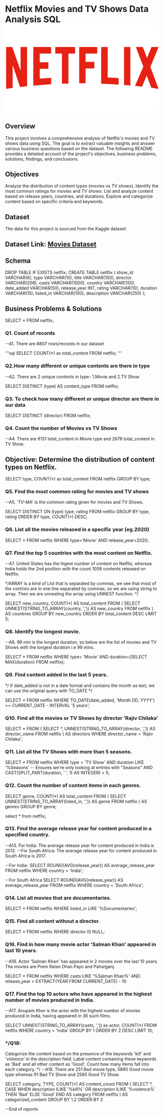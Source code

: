 # Netflix Movies and TV Shows Data Analysis SQL![Netflix Logo](https://github.com/seemaacharya/netflix_sql_project/blob/main/netflix_PNG25.png)
## Overview
This project involves a comprehensive analysis of Netflix's movies and TV shows data using SQL. The goal is to extract valuable insights and answer various business questions based on the dataset. The following README provides a detailed account of the project's objectives, business problems, solutions, findings, and conclusions.

## Objectives
Analyze the distribution of content types (movies vs TV shows).
Identify the most common ratings for movies and TV shows.
List and analyze content based on release years, countries, and durations.
Explore and categorize content based on specific criteria and keywords.

## Dataset
The data for this project is sourced from the Kaggle dataset:

## Dataset Link: [Movies Dataset](https://www.kaggle.com/datasets/shivamb/netflix-shows?resource=download)

## Schema
DROP TABLE IF EXISTS netflix;
CREATE TABLE netflix
(
	show_id VARCHAR(6),
	type VARCHAR(10),
	title VARCHAR(150),
	director VARCHAR(208),
	casts VARCHAR(1000),
	country VARCHAR(150),
	date_added VARCHAR(50),
	release_year INT,
	rating VARCHAR(10),
	duration VARCHAR(15),
	listed_in VARCHAR(100),
	description VARCHAR(250)
);

## Business Problems & Solutions
SELECT * FROM netflix;



### Q1. Count of records
--A1. There are 8807 rows/records in our dataset

'''sql
SELECT COUNT(*) as total_content FROM netflix;
'''



### Q2.How many different or unique contents are there in type
--A2. There are 2 unique contents in type- 1.Movie and 2.TV Show


SELECT DISTINCT (type) AS content_type
FROM netflix;


### Q3. To check how many different or unique director are there in our data

SELECT DISTINCT (director) FROM netflix;


### Q4. Count the number of Movies vs TV Shows
--A4. There are 6131 total_content in Movie type and 2676 total_content in TV Show.

## Objective: Determine the distribution of content types on Netflix.



SELECT type,
COUNT(*) as total_content 
FROM netflix
GROUP BY type; 

### Q5. Find the most common rating for movies and TV shows
--A5. 'TV-MA' is the common rating given for movies and TV Shows.


SELECT DISTINCT ON (type) type, rating
FROM netflix
GROUP BY type, rating
ORDER BY type, COUNT(*) DESC;



### Q6. List all the movies released in a specific year (eg.2020)

SELECT * FROM netflix
WHERE 
	type='Movie'
	AND 
	release_year=2020;


### Q7. Find the top 5 countries with the most content on Netflix.
--A7. United States has the higest number of content on Netflix, whereas India holds the 2nd position with the count 1008 contents released on Netflix.
 
 */ARRAY is a kind of LIst that is separated by commas, we see that most of the contries are in
one line separated by commas, so we are using string to array. Then we are unnesting the array using UNNEST function.
*/


SELECT new_country, COUNT(*) AS total_content
FROM (
    SELECT UNNEST(STRING_TO_ARRAY(country, ',')) AS new_country
    FROM netflix
) AS countries
GROUP BY new_country
ORDER BY total_content DESC
LIMIT 5;




### Q8. Identify the longest movie.
--A8. 99 min is the longest duration, so below are the list of movies and TV Shows with the longest duration i.e 99 mins.

SELECT * FROM netflix 
WHERE 
	type= 'Movie'
	AND
	duration=(SELECT MAX(duration) FROM netflix);

 

	
### Q9. Find content added in the last 5 years.
*/
If date_added is not in a date format and contains the month as text, we can use the original
query with TO_DATE */


SELECT
*
FROM netflix
WHERE TO_DATE(date_added, 'Month DD, YYYY') >= CURRENT_DATE - INTERVAL '5 years';



### Q10. Find all the movies or TV Shows by director 'Rajiv Chilaka'

SELECT *
FROM (
    SELECT *, UNNEST(STRING_TO_ARRAY(director, ',')) AS director_name
    FROM netflix
) AS directors
WHERE director_name = 'Rajiv Chilaka';




### Q11. List all the TV Shows with more than 5 seasons.


SELECT *
FROM netflix
WHERE 
    type = 'TV Show'
    AND 
    duration LIKE '%Seasons'  -- Ensures we're only looking at entries with "Seasons"
    AND 
    CAST(SPLIT_PART(duration, ' ', 1) AS INTEGER) > 5;

    


### Q12. Count the number of content items in each genres.

SELECT genre, COUNT(*) AS total_content
FROM (
    SELECT UNNEST(STRING_TO_ARRAY(listed_in, ',')) AS genre
    FROM netflix
) AS genres
GROUP BY genre;

select * from netflix;



### Q13. Find the average release year for content produced in a specified country.
--A13. For India: The average release year for content produced in India is 2012.
--For South Africa: The average release year for content produced in South Africa is 2017.

--For India-
SELECT ROUND(AVG(release_year)) AS average_release_year
FROM netflix
WHERE country = 'India';

--For South Africa
SELECT ROUND(AVG(release_year)) AS average_release_year
FROM netflix
WHERE country = 'South Africa';



### Q14. List all movies that are documentaries.

SELECT * FROM netflix
WHERE listed_in LIKE '%Documentaries';




### Q15. Find all content without a director.

SELECT * FROM netflix
WHERE director IS NULL;



### Q16. Find in how many movie actor 'Salman Khan' appeared in last 10 years.
--A16. Actor 'Salman Khan' has appeared in 2 movies over the last 10 years. The movies are Prem Ratan Dhan Payo and Paharganj.

SELECT * FROM netflix
WHERE 
	casts LIKE '%Salman Khan%'
	AND 
	release_year > EXTRACT(YEAR FROM CURRENT_DATE) - 10 

 


### Q17. Find the top 10 actors who have appeared in the highest number of movies produced in India.
--A17. Anupam Kher is the actor with the highest number of movies produced in India, having appeared in 36 such films.

SELECT 
	UNNEST(STRING_TO_ARRAY(casts, ',')) as actor,
	COUNT(*)
FROM netflix
WHERE country = 'India'
GROUP BY 1
ORDER BY 2 DESC
LIMIT 10;




### */Q18:
Categorize the content based on the presence of the keywords 'kill' and 'violence' in 
the description field. Label content containing these keywords as 'Bad' and all other 
content as 'Good'. Count how many items fall into each category.
*/
--A18. There are 251 Bad movie type, 5880 Good movie type whereas 91 Bad TV Show and 2585 Good TV Show.

SELECT 
    category,
	TYPE,
    COUNT(*) AS content_count
FROM (
    SELECT 
		*,
        CASE 
            WHEN description ILIKE '%kill%' OR description ILIKE '%violence%' THEN 'Bad'
            ELSE 'Good'
        END AS category
    FROM netflix
) AS categorized_content
GROUP BY 1,2
ORDER BY 2



--End of reports


